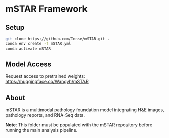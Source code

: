 # mSTAR Framework

## Setup
```bash
git clone https://github.com/Innse/mSTAR.git .
conda env create -f mSTAR.yml
conda activate mSTAR
```

## Model Access
Request access to pretrained weights: https://huggingface.co/Wangyh/mSTAR

## About
mSTAR is a multimodal pathology foundation model integrating H&E images, pathology reports, and RNA-Seq data.

**Note**: This folder must be populated with the mSTAR repository before running the main analysis pipeline.
